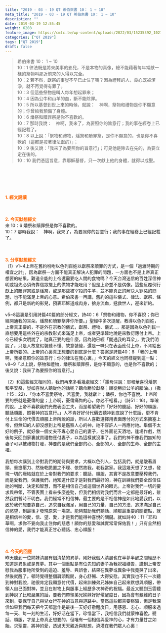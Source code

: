 ```yaml
---
title: "2019 - 03 - 19 QT 希伯來書 10： 1 ~ 10"
meta_title: "2019 - 03 - 19 QT 希伯來書 10： 1 ~ 10"
description: ""
date: 2019-03-19 12:55:45
weight: 6208
feature_image: https://cmtc.tw/wp-content/uploads/2022/03/15235392_10211799862337740_180693556567566654_o-1.webp
categories: ["QT 2019"]
tags: ["QT 2019"]
draft: false
---
```


<blockquote>希伯來書 10： 1 ~ 10<br />
10：1 律法既是將來美事的影兒，不是本物的真像，總不能藉著每年常獻一樣的祭物叫那近前來的人得以完全。<br />
10：2 若不然，獻祭的事豈不早已止住了嗎？因為禮拜的人，良心既被潔淨，就不再覺得有罪了。<br />
10：3 但這些祭物是叫人每年想起罪來；<br />
10：4 因為公牛和山羊的血，斷不能除罪。<br />
10：5 所以基督到世上來的時候，就說：　神啊，祭物和禮物是你不願意的；你曾給我預備了身體。<br />
10：6 燔祭和贖罪祭是你不喜歡的。<br />
10：7 那時我說：　神啊，我來了，為要照你的旨意行；我的事在經卷上已經記載了。<br />
10：8 以上說：「祭物和禮物，燔祭和贖罪祭，是你不願意的，也是你不喜歡的（這都是按著律法獻的）」；<br />
10：9 後又說：「我來了為要照你的旨意行」；可見他是除去在先的，為要立定在後的。<br />
10：10 我們憑這旨意，靠耶穌基督，只一次獻上他的身體，就得以成聖。</blockquote><br />
&nbsp;<br />
<br />
&nbsp;<br />
<br />
<span style="color: #ff6600;"><strong>1. </strong><strong>經文誦讀</strong></span><br />
<br />
<span style="color: #ff6600;"><strong> </strong></span><br />
<br />
<span style="color: #ff6600;"><strong>2. 今天默想</strong><strong>經文<br />
</strong></span>來 10：6 燔祭和贖罪祭是你不喜歡的。<br />
10：7 那時我說：　神啊，我來了，為要照你的旨意行；我的事在經卷上已經記載了。<br />
<br />
&nbsp;<br />
<br />
<span style="color: #ff6600;"><strong>3. 分享默想經文<br />
</strong></span>（1）v1~4上帝在舊約吩咐以色列百姓以獻祭來贖罪的方式，是一個「過渡時期的權宜之計」，因為獻祭一方面不能真正解決人犯罪的問題，一方面也不是上帝真正想要的結果。難道全能的上帝還需要吃人間的食物嗎？今天台灣迷信的百姓深信神明或祖先必須倚靠信眾擺上的供物才能吃用？但是上帝並不是偶像。這些反覆例行獻上的贖罪祭或是燔祭，或是那些被宰殺的牛羊，並不能真正的解決人罪惡的問題，也不能滿足上帝的心意。希伯來書一再講，舊約的這些儀式、律法、獻祭、條例，都只是新約的影兒，預表耶穌道成肉身，捨身流血，拯救世人，迎來新約。<br />
<br />
v5~8這裏是引用詩篇40篇的部分經文，詩40：6「祭物和禮物，你不喜悅；你已經開通我的耳朵。燔祭和贖罪祭非你所要。」聖經中多次提醒，教導以色列百姓，上帝真正要的，不是外在宗教的儀式，獻祭、禮物、儀式…，那是因為以色列民一直想要用這些外在的宗教形式來滿足上帝，或者更準確地說是來敷衍應付上帝。上帝已經多次明說了，祂真正要的是什麼，因為祂已經「開通我的耳朵」，對我們明說了，只是人故意假裝聽不懂、故意裝傻，還是一味只在表面應付上帝，不肯給出上帝所要的。上帝的心裏真正想要的到底是什麼？答案是詩篇40：8 「我的上帝啊，我樂意照你的旨意行；你的律法在我心裏。」今天的經文也同樣提到這一點：v8~9「以上說，祭物和禮物，燔祭和贖罪祭，是你不願意的，也是你不喜歡的；後又說：我來了為要照你的旨意行。」<br />
<br />
（2）和這些經文相同的，我們再來多看幾處經文：「撒母耳說：耶和華喜悅燔祭和平安祭，豈如喜悅人聽從他的話呢？聽命勝於獻祭；順從勝於公羊的脂油。」（撒上15：22）、「你本不喜愛祭物，若喜愛，我就獻上；燔祭，你也不喜悅。上帝所要的祭就是憂傷的靈；上帝啊，憂傷痛悔的心，你必不輕看。」（詩51：16）。準確的說，上帝不喜歡我們光做表面工夫，而是希望我們「好好的聽話、好好的順服、聽話順服、照著神的旨意行。」人不肯好好付代價去聽神到底說了什麼話，更不肯付上生命的代價去順服上帝所說的話，所以人喜歡選擇用表面應付的方式來搪塞上帝，但無知的人卻沒想到上帝是鑑察人心的神，祂不容許人一再應付祂。舉個不太好的例子，就好像一個丈夫不專心愛自己的妻子，在外面花天酒地，逢場作戲，然後每天回到家裏就買禮物應付妻子，以為這樣就沒事了。我們的神不像我們無知的妻子可以被禮物打發，神要的是我們全部的心、全部的人、全部的生命、全部的主權。<br />
<br />
我想每次講到上帝對我們的期待與要求，大概以色列人，包括我們，就是皺著眉頭、重擔壓力、然後乾脆置之不理、依然故我，老我當家。我這幾天想了又想，發現一切的癥結就在於上帝對我們的要求：聽話、順服，其實不是故意要壓榨我們，而是愛我們，保護我們，祂知道什麼才是對我們最好的，神在訓練我們要全然信任祂的判斷、決定和智慧，而不是相信自己或這個世界的眼光。上帝對我們一切的要求與帶領，不管表面上看來多麼差勁，但我們相信對我們而言一定都是最好的，雖然我們暫時不明白。我們經常不相信神，最主要的是不相信神是如此地愛我們，以致於我們想要靠自己，追求自我滿足，用自己的力量、自己的方法、追求滿足自己的慾望，到最後才發現原來一場空。能夠幫助我們聽話、順服最重要的關鍵點，就是相信神的愛，信、望、愛，才是我們能得神喜悅的關鍵。就如詩40：11「耶和華啊，求你不要向我止住你的慈悲！願你的慈愛和誠實常常保佑我！」只有全然相信神的愛，我們才能真正甘心聽話、忠心順服！<br />
<br />
&nbsp;<br />
<br />
<span style="color: #ff6600;"><strong>4. 今天的回應<br />
</strong></span>昨天聽到一位姊妹清晨有個清楚的異夢，剛好我個人清晨也在半夢半醒之間經歷不知道是異象或是異夢。其中一個重點是有位先知的妻子為我祝福禱告，講到上帝安慰我為服事祂所受到的逼迫、羞辱、與誤會，結果在異夢或異象中我竟哭了出來，然後就醒了。頓時覺得整個肩頭鬆開，身心舒暢、大得安慰。其實我也不只一次聽到神對我說，祂很肯定我願意付代價，起來訓練弟兄姊妹自己起來默想與順服，帶領人自己面對神，並且在財物上與服事上經歷多次神奇的祝福。最近又聽到玉雲聽到神說了比較嚴厲的話，要我們帶領弟兄姊妹好好儆醒度日，因為會有艱難的日子來到，要保守自己與兒女行在神的旨意與道路中。當然這些都需要察驗，但是我深信如果我們每天把今天都當作是最後一天好好儆醒度日，用感恩、忠心、順服來過每一天、每一刻的生活，好好活在當下，珍惜當下，我相信我們就蒙神喜悅。聽話、順服，才是上帝真正想要的，但唯有一個相信與愛神的心，才有力量甘之如飴。求聖靈，將神的愛，透過天天親近與默想，澆灌在我們眾人心裏！<br />
<br />
&nbsp;
        